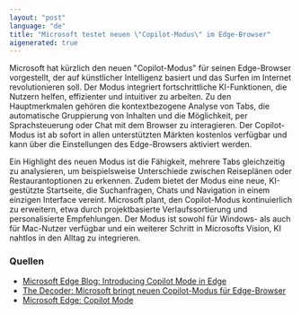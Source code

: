 ```yaml
---
layout: "post"
language: "de"
title: "Microsoft testet neuen \"Copilot-Modus\" im Edge-Browser"
aigenerated: true
---
```


Microsoft hat kürzlich den neuen "Copilot-Modus" für seinen Edge-Browser vorgestellt, der auf künstlicher Intelligenz basiert und das Surfen im Internet revolutionieren soll. Der Modus integriert fortschrittliche KI-Funktionen, die Nutzern helfen, effizienter und intuitiver zu arbeiten. Zu den Hauptmerkmalen gehören die kontextbezogene Analyse von Tabs, die automatische Gruppierung von Inhalten und die Möglichkeit, per Sprachsteuerung oder Chat mit dem Browser zu interagieren. Der Copilot-Modus ist ab sofort in allen unterstützten Märkten kostenlos verfügbar und kann über die Einstellungen des Edge-Browsers aktiviert werden.

<!--more-->

Ein Highlight des neuen Modus ist die Fähigkeit, mehrere Tabs gleichzeitig zu analysieren, um beispielsweise Unterschiede zwischen Reiseplänen oder Restaurantoptionen zu erkennen. Zudem bietet der Modus eine neue, KI-gestützte Startseite, die Suchanfragen, Chats und Navigation in einem einzigen Interface vereint. Microsoft plant, den Copilot-Modus kontinuierlich zu erweitern, etwa durch projektbasierte Verlaufssortierung und personalisierte Empfehlungen. Der Modus ist sowohl für Windows- als auch für Mac-Nutzer verfügbar und ein weiterer Schritt in Microsofts Vision, KI nahtlos in den Alltag zu integrieren.

### Quellen
- [Microsoft Edge Blog: Introducing Copilot Mode in Edge](https://blogs.windows.com/msedgedev/2025/07/28/introducing-copilot-mode-in-edge-a-new-way-to-browse-the-web/)
- [The Decoder: Microsoft bringt neuen Copilot-Modus für Edge-Browser](https://the-decoder.de/microsoft-bringt-neuen-copilot-modus-fuer-edge-browser/)
- [Microsoft Edge: Copilot Mode](https://www.microsoft.com/de-de/edge/ai-powered/copilot-mode)

